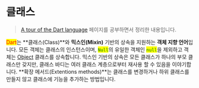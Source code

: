 # 클래스

> [A tour of the Dart language](https://dart.dev/guides/language/language-tour) 페이지를 공부하면서 정리한 내용입니다.

<mark style="color:red;">Dart</mark>는 **클래스(Class)**와 **믹스인(Mixin)** 기반의 상속을 지원하는 **객체 지향 언어**입니다. 모든 객체는 클래스의 인스턴스이며, <mark style="color:green;">`Null`</mark>의 유일한 객체인 <mark style="color:green;">`null`</mark>을 제외하고 객체는 [Object](https://api.dart.dev/stable/2.16.1/dart-core/Object-class.html) 클래스를 상속합니다. 믹스인 기반의 상속은 모든 클래스가 하나의 부모 클래스만 갖지만, 클래스 바디는 여러 클래스 계층으로부터 재사용 할 수 있음을 이야기합니다. **확장 메서드(Extentions methods)**는 클래스를 변경하거나 하위 클래스를 만들지 않고 클래스에 기능을 추가하는 방법입니다.
